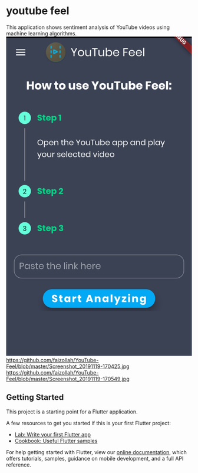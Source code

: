 # youtube feel

This application shows sentiment analysis of YouTube videos using machine learning algorithms.
![User Signed In](https://github.com/faizollah/YouTube-Feel/blob/master/20191119_170623.jpg)
https://github.com/faizollah/YouTube-Feel/blob/master/Screenshot_20191119-170425.jpg
https://github.com/faizollah/YouTube-Feel/blob/master/Screenshot_20191119-170549.jpg

## Getting Started

This project is a starting point for a Flutter application.

A few resources to get you started if this is your first Flutter project:

- [Lab: Write your first Flutter app](https://flutter.dev/docs/get-started/codelab)
- [Cookbook: Useful Flutter samples](https://flutter.dev/docs/cookbook)

For help getting started with Flutter, view our
[online documentation](https://flutter.dev/docs), which offers tutorials,
samples, guidance on mobile development, and a full API reference.
